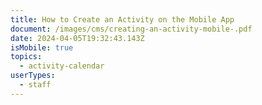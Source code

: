 ```yaml
---
title: How to Create an Activity on the Mobile App
document: /images/cms/creating-an-activity-mobile-.pdf
date: 2024-04-05T19:32:43.143Z
isMobile: true
topics:
  - activity-calendar
userTypes:
  - staff
---
```

